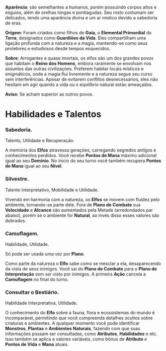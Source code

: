**Aparência**: são semelhantes a humanos, porém possuindo corpos altos e esguios, além de orelhas longas e pontiagudas. Seu rosto costumam ser delicados, tendo uma aparência divina e um ar místico devido a sabedoria de eras.

**Origem**: Foram criados como filhos de **Gaia**, o **Elemental Primordial** da **Terra**, designados como **Guardiões da Vida**. Eles compartilham uma ligação profunda com a natureza e a magia, mantendo-se como seus protetores e estudiosos desde tempos esquecidos.

**Sobre**: Arrogantes e quase imortais, os elfos são um dos grandes povos que habitam o **Reino dos Homens**, embora raramente se envolvam nos assuntos das outras civilizações. Preferem habitar locais místicos e enigmáticos, onde a magia flui livremente e a natureza segue seu curso sem interferências. Apesar de evitarem conflitos desnecessários, eles não hesitam em agir quando a vida ou o equilíbrio natural estão ameaçados.

**Aviso**: Se acham superior as outros povos.

# Habilidades e Talentos

### Sabedoria.

Talento, Utilidade e Recuperação.

A memória dos **Elfos** atravessa gerações, carregando segredos antigos e conhecimentos perdidos. Você recebe **Pontos de Mana** máximo adicional igual ao seu **Domínio**. No inicio do seu turno você também recupera **Pontos de Mana** igual ao seu **Nível**.

### Silvestre.

Talento Interpretativo, Mobilidade e Utilidade.

Vivendo em harmonia com a natureza, os **Elfos** se movem com fluidez pelo ambiente, tornando-se parte dele. Fora de **Plano de Combate** sua **Velocidade** e **Alcance** são aumentados pela Metade (arredondados par abaixo), porém se o ambiente for **Natural**, ao invés disso esses valores são dobrados.

### Camuflagem.

Habilidade, Utilidade.

Só pode ser usada uma vez por **Plano**.

Como parte da natureza o **Elfo** sabe como se mesclar a ela, desaparecendo da vista de seus inimigos. Você sai do **Plano de Combate** para o **Plano de Interpretação** sem ser visto por inimigos. A primeira **Ação** cancela a **Camuflagem** no final do turno. 

### Consultar o Bestiário.

Habilidade Interpretativa, Utilidade.

O conhecimento do **Elfo** sobre a fauna, flora e ecossistemas do mundo é incomparável, permitindo que você compreenda detalhes ocultos sobre criaturas e ambientes. A qualquer momento você pode identificar **Monstros**, **Plantas** e **Ambientes** **Naturais**, fazendo com que suas informações possam ser consultadas, como **Atributos**, **Habilidades** e etc. Isso também se aplica a valores variáveis, como bônus de **Atributo** e **Pontos de Vida** e **Mana** atuais.